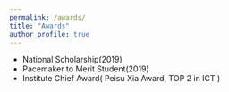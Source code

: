 ```yaml
---
permalink: /awards/
title: "Awards"
author_profile: true
---
```


* National Scholarship(2019)
* Pacemaker to Merit Student(2019)
* Institute Chief Award( Peisu Xia Award, TOP 2 in ICT )
